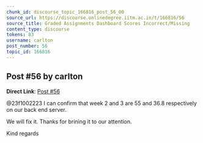 ```yaml
---
chunk_id: discourse_topic_166816_post_56_00
source_url: https://discourse.onlinedegree.iitm.ac.in/t/166816/56
source_title: Graded Assignments Dashboard Scores Incorrect/Missing
content_type: discourse
tokens: 83
username: carlton
post_number: 56
topic_id: 166816
---
```


## Post #56 by carlton

**Direct Link**: [Post #56](https://discourse.onlinedegree.iitm.ac.in/t/166816/56)

@23f1002223 I can confirm that week 2 and 3 are 55 and 36.8 respectively on our back end server.

We will fix it. Thanks for brining it to our attention.

Kind regards
